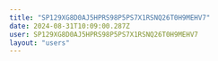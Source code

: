 ```yaml
---
title: "SP129XG8D0AJ5HPRS98P5PS7X1RSNQ26T0H9MEHV7"
date: 2024-08-31T10:09:00.287Z
user: SP129XG8D0AJ5HPRS98P5PS7X1RSNQ26T0H9MEHV7
layout: "users"
---
```

    